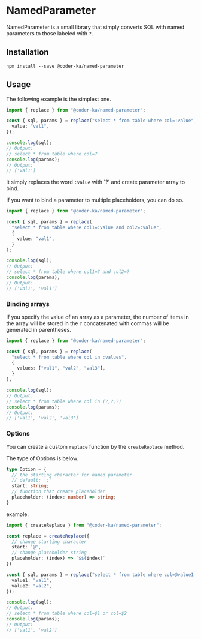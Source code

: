 # NamedParameter

NamedParameter is a small library that simply converts SQL with named parameters to those labeled with `?`.

## Installation

```
npm install --save @coder-ka/named-parameter
```

## Usage

The following example is the simplest one.

```typescript
import { replace } from "@coder-ka/named-parameter";

const { sql, params } = replace("select * from table where col=:value", {
  value: "val1",
});

console.log(sql);
// Output:
// select * from table where col=?
console.log(params);
// Output:
// ['val1']
```

It simply replaces the word `:value` with `?' and create parameter array to bind.

If you want to bind a parameter to multiple placeholders, you can do so.

```typescript
import { replace } from "@coder-ka/named-parameter";

const { sql, params } = replace(
  "select * from table where col1=:value and col2=:value",
  {
    value: "val1",
  }
);

console.log(sql);
// Output:
// select * from table where col1=? and col2=?
console.log(params);
// Output:
// ['val1', 'val1']
```

### Binding arrays

If you specify the value of an array as a parameter, the number of items in the array will be stored in the `?` concatenated with commas will be generated in parentheses.

```typescript
import { replace } from "@coder-ka/named-parameter";

const { sql, params } = replace(
  "select * from table where col in :values",
  {
    values: ["val1", "val2", "val3"],
  }
);

console.log(sql);
// Output:
// select * from table where col in (?,?,?)
console.log(params);
// Output:
// ['val1', 'val2', 'val3']
```

### Options

You can create a custom `replace` function by the `createReplace` method.

The type of Options is below.

```typescript
type Option = {
  // the starting character for named parameter.
  // default: ':'
  start: string;
  // function that create placeholder
  placeholder: (index: number) => string;
}
```

example:

```typescript
import { createReplace } from "@coder-ka/named-parameter";

const replace = createReplace({
  // change starting character
  start: '@',
  // change placeholder string
  placeholder: (index) => `$${index}`
})

const { sql, params } = replace("select * from table where col=@value1 or col=@value2", {
  value1: "val1",
  value2: "val2",
});

console.log(sql);
// Output:
// select * from table where col=$1 or col=$2
console.log(params);
// Output:
// ['val1', 'val2']
```
